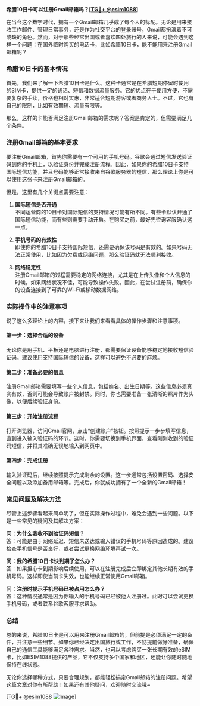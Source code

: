 **希腊10日卡可以注册Gmail邮箱吗？[[TG💪+ @esim1088](https://t.me/s/esim1088)]**

在当今这个数字时代，拥有一个Gmail邮箱几乎成了每个人的标配。无论是用来接收工作邮件、管理日常事务，还是作为社交平台的登录账号，Gmail都扮演着不可或缺的角色。然而，对于那些经常出国或者喜欢四处旅行的人来说，可能会遇到这样一个问题：在国外临时购买的电话卡，比如希腊10日卡，能不能用来注册Gmail邮箱呢？

### **希腊10日卡的基本情况**

首先，我们来了解一下希腊10日卡是什么。这种卡通常是在希腊短期停留时使用的SIM卡，提供一定的通话、短信和数据流量服务。它的优点在于使用方便，不需要复杂的手续，价格也相对实惠，非常适合短期游客或者商务人士。不过，它也有自己的限制，比如有效期短、流量有限等。

那么，这样的卡能否满足注册Gmail邮箱的需求呢？答案是肯定的，但需要满足几个条件。

### **注册Gmail邮箱的基本要求**

要注册Gmail邮箱，首先你需要有一个可用的手机号码。谷歌会通过短信发送验证码到你的手机上，以验证身份并完成注册流程。因此，如果你的希腊10日卡支持国际短信功能，并且号码能够正常接收来自谷歌服务器的短信，那么理论上你是可以使用这张卡来注册Gmail邮箱的。

但是，这里有几个关键点需要注意：

1. **国际短信是否开通**  
   不同运营商的10日卡对国际短信的支持情况可能有所不同。有些卡默认开通了国际短信功能，而有些则需要手动开启。在购买之前，最好先咨询客服确认这一点。

2. **手机号码的有效性**  
   即使你的希腊10日卡支持国际短信，还需要确保该号码是有效的。如果号码无法正常使用，比如因为欠费或网络问题，那么验证码就无法顺利接收。

3. **网络稳定性**  
   注册Gmail邮箱的过程需要稳定的网络连接，尤其是在上传头像和个人信息的时候。如果网络状况不佳，可能导致操作失败。因此，在尝试注册前，确保你的设备连接到了可靠的Wi-Fi或移动数据网络。

### **实际操作中的注意事项**

说了这么多理论上的内容，接下来让我们来看看具体的操作步骤和注意事项。

#### **第一步：选择合适的设备**
无论你是用手机、平板还是电脑进行注册，都需要保证设备能够稳定地接收短信验证码。建议使用支持国际短信的设备，这样可以避免不必要的麻烦。

#### **第二步：准备必要的信息**
注册Gmail邮箱需要填写一些个人信息，包括姓名、出生日期等。这些信息必须真实有效，否则可能会导致账户被封禁。同时，你也需要准备一张清晰的照片作为头像，以便后续验证身份。

#### **第三步：开始注册流程**
打开浏览器，访问Gmail官网，点击“创建账户”按钮。按照提示一步步填写信息，直到进入输入验证码的环节。这时，你需要切换到手机界面，查看刚刚收到的验证码短信，并将其准确无误地输入到网页中。

#### **第四步：完成注册**
输入验证码后，继续按照提示完成剩余的设置。这一步通常包括设置密码、选择安全问题以及添加备用邮箱等。完成后，你就成功拥有了一个全新的Gmail邮箱！

### **常见问题及解决方法**

尽管上述步骤看起来简单明了，但在实际操作过程中，难免会遇到一些问题。以下是一些常见的疑问及其解决方案：

**问：为什么我收不到验证码短信？**  
答：可能是由于网络延迟、短信未送达或输入错误的手机号码等原因造成的。建议检查手机信号是否良好，或者尝试更换网络环境再试一次。

**问：我的希腊10日卡快到期了怎么办？**  
答：如果担心卡到期影响后续使用，可以在注册完成后立即绑定其他长期有效的手机号码。这样即使当前卡失效，也能继续正常使用Gmail邮箱。

**问：注册时提示手机号码已被占用怎么办？**  
答：这种情况通常是因为你输入的手机号码已经被他人注册过。此时可以尝试更换手机号码，或者联系谷歌客服寻求帮助。

### **总结**

总的来说，希腊10日卡是可以用来注册Gmail邮箱的，但前提是必须满足一定的条件，并注意一些细节。如果你已经决定出国旅行或工作，不妨提前做好准备，确保自己的通信工具能够满足各种需求。当然，也可以考虑购买一张长期有效的eSIM卡，比如ESIM1088提供的产品，它不仅支持多个国家和地区，还能让你随时随地保持在线状态。

无论你选择哪种方式，只要合理规划，都能轻松搞定Gmail邮箱的注册问题。希望这篇文章对你有所帮助！如果还有其他疑问，欢迎随时交流哦~

[[TG💪+ @esim1088](https://t.me/s/esim1088) ![Image](https://i.postimg.cc/4NQfJmqS/Snipaste-2025-05-13-00-14-12.png)]
